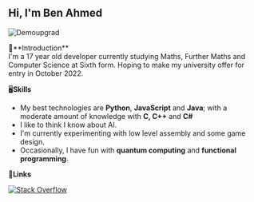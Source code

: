 <h2>Hi, I'm Ben Ahmed </h2>
<p align="left"> <img src="https://komarev.com/ghpvc/?username=Heidar-An&label=Views&color=blue&style=plastic" alt="Demoupgrad" /> </p>
👋**Introduction**
<br>
I'm a 17 year old developer currently studying Maths, Further Maths and Computer Science at Sixth form. Hoping to make my university offer for entry in October 2022.
<br>

🖥️**Skills**
- My best technologies are **Python**, **JavaScript** and **Java**; with a moderate amount of knowledge with **C, C++** and **C#**
- I like to think I know about AI.
- I'm currently experimenting with low level assembly and some game design.
- Occasionally, I have fun with **quantum computing** and **functional programming**.

🔗**Links**

[![Stack Overflow](https://img.shields.io/badge/-Stack_Overflow-black?style=for-the-badge&logo=stack-overflow&logoColor=white)](https://stackoverflow.com/users/15376837/heidar-an?tab=profile "Stack Overflow")

<!-- 📊**Statistics**
<br>
<a href="https://github.com/anuraghazra/github-readme-stats">
    <img align = "center" src="https://github-readme-stats.vercel.app/api?username=Heidar-An&count_private=true&show_icons=true&include_all_commits=true&show_icons=true&line_height=20&disable_animations=true">
  </a>
<a href="https://github.com/anuraghazra/github-readme-stats">
      <img align="center" src="https://github-readme-stats.vercel.app/api/top-langs/?username=Heidar-An&layout=compact">
    </a> -->

<!--

Here are some ideas to get you started:

- 🔭 I’m currently working on ...
- 🌱 I’m currently learning ...
- 👯 I’m looking to collaborate on ...
- 🤔 I’m looking for help with ...
- 💬 Ask me about ...
- 📫 How to reach me: ...
- 😄 Pronouns: ...
- ⚡ Fun fact: ...
-->
